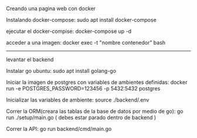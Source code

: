 Creando una pagina web con docker

Instalando docker-compose:
sudo apt install docker-compose

ejecutar el docker-compise: 
docker-compose up -d

acceder a una imagen:
docker exec -t "nombre contenedor" bash

-------------------------------------------------------------------
levantar el backend

Instalar go ubuntu:
sudo apt  install golang-go 

Iniciar la imagen de postgres con variables de ambientes definidas:
docker run -e POSTGRES_PASSWORD=123456 -p 5432:5432 postgres

Inicializar las variables de ambiente:
source ./backend/.env

Correr la ORM(creara las tablas de la base de datos por medio de go):
go run ./setup/main.go ( debes estar parado dentro de backend )

Correr la API:
go run backend/cmd/main.go




